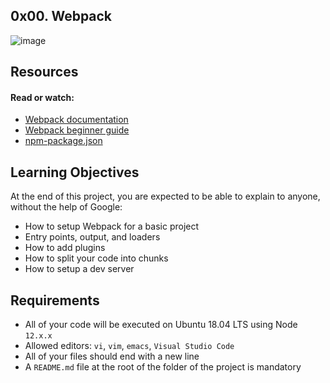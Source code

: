 ## 0x00. Webpack

![image](https://miro.medium.com/max/1244/1*_J15udi3frtackKw11oRhw.webp)

## Resources
#### Read or watch:

* [Webpack documentation](https://webpack.js.org/concepts/)
* [Webpack beginner guide](https://www.sitepoint.com/webpack-beginner-guide/)
* [npm-package.json](https://docs.npmjs.com/cli/v9/configuring-npm/package-json)

## Learning Objectives
At the end of this project, you are expected to be able to explain to anyone, without the help of Google:

* How to setup Webpack for a basic project
* Entry points, output, and loaders
* How to add plugins
* How to split your code into chunks
* How to setup a dev server

## Requirements
* All of your code will be executed on Ubuntu 18.04 LTS using Node `12.x.x`
* Allowed editors: `vi`, `vim`, `emacs`, `Visual Studio Code`
* All of your files should end with a new line
* A `README.md` file at the root of the folder of the project is mandatory